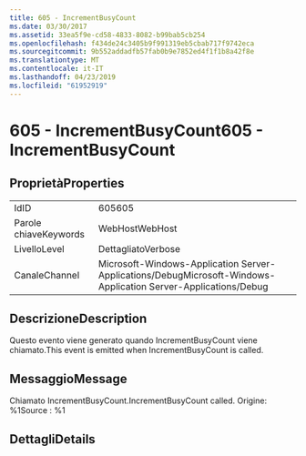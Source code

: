 ```yaml
---
title: 605 - IncrementBusyCount
ms.date: 03/30/2017
ms.assetid: 33ea5f9e-cd58-4833-8082-b99bab5cb254
ms.openlocfilehash: f434de24c3405b9f991319eb5cbab717f9742eca
ms.sourcegitcommit: 9b552addadfb57fab0b9e7852ed4f1f1b8a42f8e
ms.translationtype: MT
ms.contentlocale: it-IT
ms.lasthandoff: 04/23/2019
ms.locfileid: "61952919"
---
```

# <a name="605---incrementbusycount"></a><span data-ttu-id="667f5-102">605 - IncrementBusyCount</span><span class="sxs-lookup"><span data-stu-id="667f5-102">605 - IncrementBusyCount</span></span>
## <a name="properties"></a><span data-ttu-id="667f5-103">Proprietà</span><span class="sxs-lookup"><span data-stu-id="667f5-103">Properties</span></span>  
  
|||  
|-|-|  
|<span data-ttu-id="667f5-104">Id</span><span class="sxs-lookup"><span data-stu-id="667f5-104">ID</span></span>|<span data-ttu-id="667f5-105">605</span><span class="sxs-lookup"><span data-stu-id="667f5-105">605</span></span>|  
|<span data-ttu-id="667f5-106">Parole chiave</span><span class="sxs-lookup"><span data-stu-id="667f5-106">Keywords</span></span>|<span data-ttu-id="667f5-107">WebHost</span><span class="sxs-lookup"><span data-stu-id="667f5-107">WebHost</span></span>|  
|<span data-ttu-id="667f5-108">Livello</span><span class="sxs-lookup"><span data-stu-id="667f5-108">Level</span></span>|<span data-ttu-id="667f5-109">Dettagliato</span><span class="sxs-lookup"><span data-stu-id="667f5-109">Verbose</span></span>|  
|<span data-ttu-id="667f5-110">Canale</span><span class="sxs-lookup"><span data-stu-id="667f5-110">Channel</span></span>|<span data-ttu-id="667f5-111">Microsoft-Windows-Application Server-Applications/Debug</span><span class="sxs-lookup"><span data-stu-id="667f5-111">Microsoft-Windows-Application Server-Applications/Debug</span></span>|  
  
## <a name="description"></a><span data-ttu-id="667f5-112">Descrizione</span><span class="sxs-lookup"><span data-stu-id="667f5-112">Description</span></span>  
 <span data-ttu-id="667f5-113">Questo evento viene generato quando IncrementBusyCount viene chiamato.</span><span class="sxs-lookup"><span data-stu-id="667f5-113">This event is emitted when IncrementBusyCount is called.</span></span>  
  
## <a name="message"></a><span data-ttu-id="667f5-114">Messaggio</span><span class="sxs-lookup"><span data-stu-id="667f5-114">Message</span></span>  
 <span data-ttu-id="667f5-115">Chiamato IncrementBusyCount.</span><span class="sxs-lookup"><span data-stu-id="667f5-115">IncrementBusyCount called.</span></span> <span data-ttu-id="667f5-116">Origine: %1</span><span class="sxs-lookup"><span data-stu-id="667f5-116">Source : %1</span></span>  
  
## <a name="details"></a><span data-ttu-id="667f5-117">Dettagli</span><span class="sxs-lookup"><span data-stu-id="667f5-117">Details</span></span>
